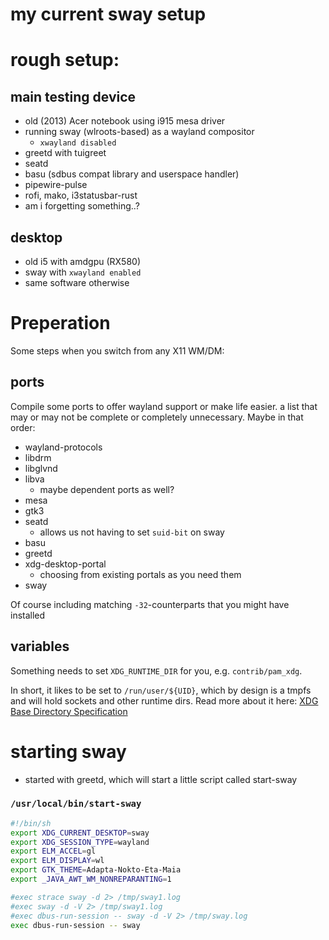 my current sway setup
==================
# rough setup:
## main testing device
 - old (2013) Acer notebook using i915 mesa driver
 - running sway (wlroots-based) as a wayland compositor
    - `xwayland disabled`
 - greetd with tuigreet
 - seatd
 - basu (sdbus compat library and userspace handler)
 - pipewire-pulse
 - rofi, mako, i3statusbar-rust
 - am i forgetting something..?
## desktop
 - old i5 with amdgpu (RX580)
 - sway with `xwayland enabled`
 - same software otherwise

# Preperation
Some steps when you switch from any X11 WM/DM:
## ports  
Compile some ports to offer wayland support or make life easier. a list that may or may not be complete or completely unnecessary. 
Maybe in that order:
 - wayland-protocols
 - libdrm
 - libglvnd
 - libva
    - maybe dependent ports as well?
 - mesa
 - gtk3
 - seatd
    - allows us not having to set `suid-bit` on sway
 - basu
 - greetd
 - xdg-desktop-portal
    - choosing from existing portals as you need them
 - sway

Of course including matching `-32`-counterparts that you might have installed
## variables 
Something needs to set `XDG_RUNTIME_DIR` for you, e.g. `contrib/pam_xdg`.

In short, it likes to be set to `/run/user/${UID}`, which by design is a tmpfs and will hold sockets and other runtime dirs. Read more about it here: [XDG Base Directory Specification](https://specifications.freedesktop.org/basedir-spec/basedir-spec-latest.html)

# starting sway

 - started with greetd, which will start a little script called start-sway

### `/usr/local/bin/start-sway`

  ```bash
  #!/bin/sh
  export XDG_CURRENT_DESKTOP=sway
  export XDG_SESSION_TYPE=wayland
  export ELM_ACCEL=gl
  export ELM_DISPLAY=wl
  export GTK_THEME=Adapta-Nokto-Eta-Maia
  export _JAVA_AWT_WM_NONREPARANTING=1

  #exec strace sway -d 2> /tmp/sway1.log
  #exec sway -d -V 2> /tmp/sway1.log
  #exec dbus-run-session -- sway -d -V 2> /tmp/sway.log
  exec dbus-run-session -- sway
  ```
